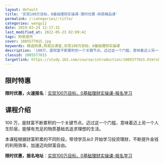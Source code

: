 ```yaml
---
layout: default
title: '实现100万目标，0基础理财实操课-限时优惠-网易精品课'
permalink: /:categories/:title/
categories: wangyi2
date: 2019-03-24 12:17:31
last_modified_at: 2022-05-23 02:09:42
tags: 网易提供
cover: 1005577015.jpg
keywords: 精选网课,网易云课堂,实现100万目标，0基础理财实操课
description: '100万，是财富不断累积的一个关键节点。迈过这一个门槛，意味着迈上另一个人生阶层，能够有充足的物质基础去追求理想的生活。'
classid: 1005577015
targetlink: https://study.163.com/course/introduction/1005577015.htm?share=1&shareId=1025206652&utm_campaign=share&utm_medium=iphoneShare&utm_source=&utm_u=1025206652
---
```


## 限时特惠

**限时优惠，火速报名**：[实现100万目标，0基础理财实操课-报名学习](https://study.163.com/course/introduction/1005577015.htm?share=1&shareId=1025206652&utm_campaign=share&utm_medium=iphoneShare&utm_source=&utm_u=1025206652)

## 课程介绍

100 万，是财富不断累积的一个关键节点。迈过这一个门槛，意味着迈上另一个人生阶层，能够有充足的物质基础去追求理想的生活。

本课程根据财富积累的不同阶段，带领学员从0 开始学习投资理财，不断提升金钱的利用效率，加速迈向财富自由。

**限时优惠，报名地址**：[实现100万目标，0基础理财实操课-报名学习](https://study.163.com/course/introduction/1005577015.htm?share=1&shareId=1025206652&utm_campaign=share&utm_medium=iphoneShare&utm_source=&utm_u=1025206652)

